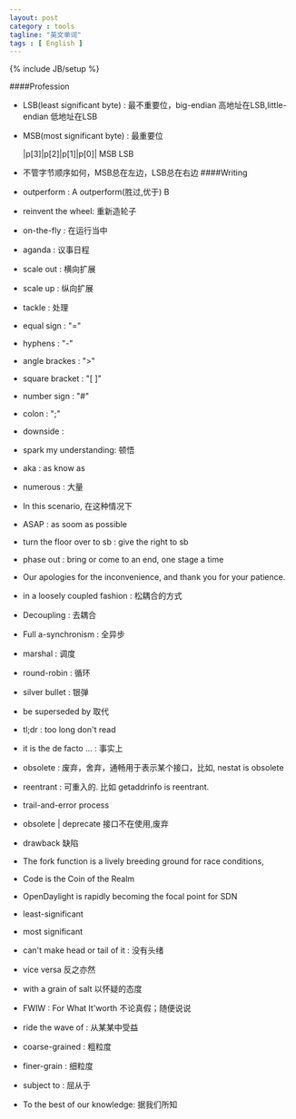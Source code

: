 ```yaml
---
layout: post
category : tools
tagline: "英文单词"
tags : [ English ]
---
```

{% include JB/setup %}


####Profession
* LSB(least significant byte) : 最不重要位，big-endian 高地址在LSB,little-endian 低地址在LSB
* MSB(most significant byte) : 最重要位

    |p[3]|p[2]|p[1]|p[0]|
    MSB               LSB

* 不管字节顺序如何，MSB总在左边，LSB总在右边
####Writing

* outperform :  A outperform(胜过,优于) B
* reinvent the wheel:  重新造轮子
* on-the-fly : 在运行当中
* aganda : 议事日程
* scale out : 横向扩展
* scale up : 纵向扩展
* tackle : 处理
* equal sign :  "="
* hyphens : "-"
* angle brackes : ">"
* square bracket : "[ ]"
* number sign : "#"
* colon :  ";"
* downside :
* spark my understanding: 顿悟
* aka : as know as
* numerous : 大量
* In this scenario, 在这种情况下
* ASAP : as soom as possible
* turn the floor over to sb : give the right to sb
* phase out  : bring or  come to an end, one stage a time
* Our apologies for the inconvenience, and thank you for your patience.
* in a loosely coupled fashion : 松耦合的方式
* Decoupling : 去耦合
* Full a-synchronism : 全异步
* marshal : 调度
* round-robin : 循环
* silver bullet : 银弹
* be superseded by 取代
* tl;dr : too long don't read
* it is the de facto ... : 事实上
* obsolete : 废弃，舍弃，通畅用于表示某个接口，比如, nestat is obsolete
* reentrant : 可重入的. 比如 getaddrinfo is reentrant.
* trail-and-error process
* obsolete | deprecate 接口不在使用,废弃
* drawback 缺陷
* The fork function is a lively breeding ground for race conditions,
* Code is the Coin of the Realm
* OpenDaylight is rapidly becoming the focal point for SDN
* least-significant
* most significant
* can't make head or tail of it : 没有头绪
* vice versa 反之亦然
* with a grain of salt 以怀疑的态度
* FWIW : For What It'worth 不论真假；随便说说
* ride the wave of : 从某某中受益
* coarse-grained : 粗粒度
* finer-grain : 细粒度
* subject to : 屈从于
* To the best of our knowledge: 据我们所知
